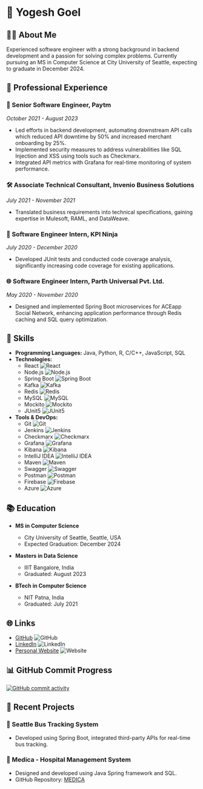 # 👋 Yogesh Goel

## 🧑‍💻 About Me

Experienced software engineer with a strong background in backend development and a passion for solving complex problems. Currently pursuing an MS in Computer Science at City University of Seattle, expecting to graduate in December 2024.

## 🌟 Professional Experience

### 🚀 Senior Software Engineer, Paytm
*October 2021 - August 2023*

- Led efforts in backend development, automating downstream API calls which reduced API downtime by 50% and increased merchant onboarding by 25%.
- Implemented security measures to address vulnerabilities like SQL Injection and XSS using tools such as Checkmarx.
- Integrated API metrics with Grafana for real-time monitoring of system performance.

### 🛠️ Associate Technical Consultant, Invenio Business Solutions
*July 2021 - November 2021*

- Translated business requirements into technical specifications, gaining expertise in Mulesoft, RAML, and DataWeave.
  
### 🔬 Software Engineer Intern, KPI Ninja
*July 2020 - December 2020*

- Developed JUnit tests and conducted code coverage analysis, significantly increasing code coverage for existing applications.

### 🌐 Software Engineer Intern, Parth Universal Pvt. Ltd.
*May 2020 - November 2020*

- Designed and implemented Spring Boot microservices for ACEapp Social Network, enhancing application performance through Redis caching and SQL query optimization.

## 🚀 Skills

- **Programming Languages:** Java, Python, R, C/C++, JavaScript, SQL
- **Technologies:** 
  - React ![React](https://img.icons8.com/ios-filled/50/000000/react-native.png)
  - Node.js ![Node.js](https://img.icons8.com/color/50/000000/nodejs.png)
  - Spring Boot ![Spring Boot](https://img.icons8.com/color/48/000000/spring-logo.png)
  - Kafka ![Kafka](https://img.icons8.com/color/48/000000/apache-kafka.png)
  - Redis ![Redis](https://img.icons8.com/color/48/000000/redis.png)
  - MySQL ![MySQL](https://img.icons8.com/ios-filled/50/000000/mysql-logo.png)
  - Mockito ![Mockito](https://img.icons8.com/color/48/000000/mockitt.png)
  - JUnit5 ![JUnit5](https://img.icons8.com/color/48/000000/junit.png)
- **Tools & DevOps:** 
  - Git ![Git](https://img.icons8.com/color/48/000000/git.png)
  - Jenkins ![Jenkins](https://img.icons8.com/color/48/000000/jenkins.png)
  - Checkmarx ![Checkmarx](https://img.icons8.com/color/48/000000/checkmarx.png)
  - Grafana ![Grafana](https://img.icons8.com/fluency/48/000000/grafana.png)
  - Kibana ![Kibana](https://img.icons8.com/color/48/000000/kibana.png)
  - IntelliJ IDEA ![IntelliJ IDEA](https://img.icons8.com/color/48/000000/intellij-idea.png)
  - Maven ![Maven](https://img.icons8.com/windows/48/000000/maven.png)
  - Swagger ![Swagger](https://img.icons8.com/color/48/000000/swagger.png)
  - Postman ![Postman](https://img.icons8.com/dusk/48/000000/postman-api.png)
  - Firebase ![Firebase](https://img.icons8.com/color/48/000000/firebase.png)
  - Azure ![Azure](https://img.icons8.com/color/48/000000/azure-1.png)

## 📚 Education

- **MS in Computer Science**
  - City University of Seattle, Seattle, USA
  - Expected Graduation: December 2024

- **Masters in Data Science**
  - IIIT Bangalore, India
  - Graduated: August 2023

- **BTech in Computer Science**
  - NIT Patna, India
  - Graduated: July 2021

## 🌐 Links

- [GitHub](https://github.com/yogesh2699) ![GitHub](https://img.icons8.com/material-outlined/24/000000/github.png)
- [LinkedIn](https://www.linkedin.com/in/yogesh-goel/) ![LinkedIn](https://img.icons8.com/material-rounded/24/000000/linkedin.png)
- [Personal Website](https://yogesh-goel.netlify.app/) ![Website](https://img.icons8.com/material-sharp/24/000000/domain.png)

## 📊 GitHub Commit Progress

[![GitHub commit activity](https://img.shields.io/github/commit-activity/m/yogesh2699/yogesh2699?style=flat-square)](https://github.com/yogesh2699/yogesh2699)

## 🚀 Recent Projects

### 🚌 Seattle Bus Tracking System

- Developed using Spring Boot, integrated third-party APIs for real-time bus tracking.

### 🏥 Medica - Hospital Management System

- Designed and developed using Java Spring framework and SQL.
- GitHub Repository: [MEDICA](https://github.com/yogesh2699/MEDICA)

